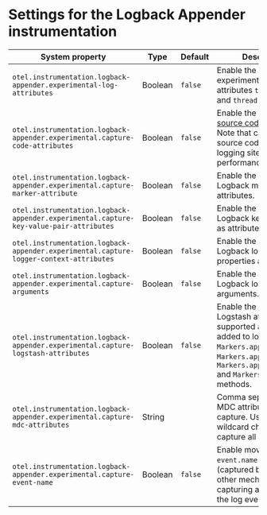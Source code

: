 # Settings for the Logback Appender instrumentation

| System property                                                                        | Type    | Default | Description                                                                                                                                                                                |
|----------------------------------------------------------------------------------------|---------|---------|--------------------------------------------------------------------------------------------------------------------------------------------------------------------------------------------|
| `otel.instrumentation.logback-appender.experimental-log-attributes`                    | Boolean | `false` | Enable the capture of experimental log attributes `thread.name` and `thread.id`.                                                                                                           |
| `otel.instrumentation.logback-appender.experimental.capture-code-attributes`           | Boolean | `false` | Enable the capture of [source code attributes]. Note that capturing source code attributes at logging sites might add a performance overhead.                                              |
| `otel.instrumentation.logback-appender.experimental.capture-marker-attribute`          | Boolean | `false` | Enable the capture of Logback markers as attributes.                                                                                                                                       |
| `otel.instrumentation.logback-appender.experimental.capture-key-value-pair-attributes` | Boolean | `false` | Enable the capture of Logback key value pairs as attributes.                                                                                                                               |
| `otel.instrumentation.logback-appender.experimental.capture-logger-context-attributes` | Boolean | `false` | Enable the capture of Logback logger context properties as attributes.                                                                                                                     |
| `otel.instrumentation.logback-appender.experimental.capture-arguments`                 | Boolean | `false` | Enable the capture of Logback logger arguments.                                                                                                                                            |
| `otel.instrumentation.logback-appender.experimental.capture-logstash-attributes`       | Boolean | `false` | Enable the capture of Logstash attributes, supported are those added to logs via `Markers.append()`, `Markers.appendEntries()`, `Markers.appendArray()` and `Markers.appendRaw()` methods. |
| `otel.instrumentation.logback-appender.experimental.capture-mdc-attributes`            | String  |         | Comma separated list of MDC attributes to capture. Use the wildcard character `*` to capture all attributes.                                                                               |
| `otel.instrumentation.logback-appender.experimental.capture-event-name`                | Boolean | `false` | Enable moving the `event.name` attribute (captured by one of the other mechanisms of capturing attributes) to the log event name.                                                          |

[source code attributes]: https://github.com/open-telemetry/semantic-conventions/blob/main/docs/general/attributes.md#source-code-attributes
